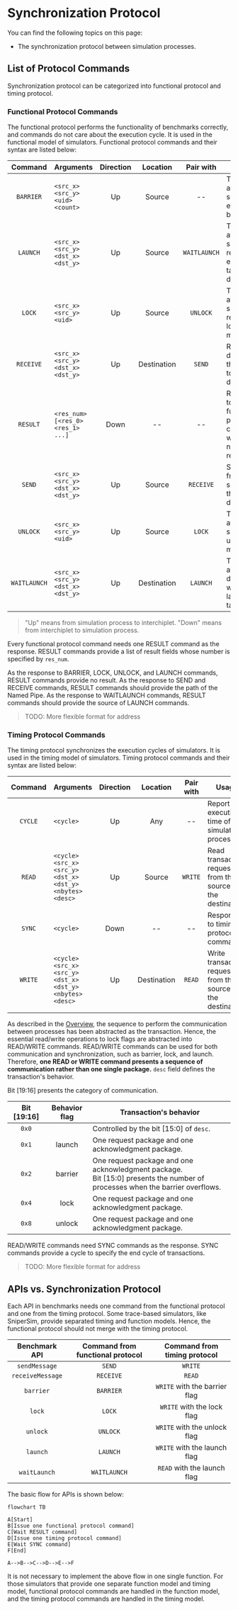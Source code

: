 
# Synchronization Protocol

You can find the following topics on this page:

- The synchronization protocol between simulation processes.

## List of Protocol Commands

Synchronization protocol can be categorized into functional protocol and timing protocol.

### Functional Protocol Commands

The functional protocol performs the functionality of benchmarks correctly, and commands do not care about the execution cycle. It is used in the functional model of simulators. Functional protocol commands and their syntax are listed below:

| Command      | Arguments                         | Direction | Location    | Pair with    | Usage |
| :----------: | --------------------------------- | :-------: | :---------: | :----------: | ----- |
| `BARRIER`    | `<src_x> <src_y> <uid> <count>`   | Up        | Source      | --           | The thread at the source enters the barrier. |
| `LAUNCH`     | `<src_x> <src_y> <dst_x> <dst_y>` | Up        | Source      | `WAITLAUNCH` | The thread at the source requires to execute a task at the destination. |
| `LOCK`       | `<src_x> <src_y> <uid>`           | Up        | Source      | `UNLOCK`     | The thread at the source requires to locking the mutex. |
| `RECEIVE`    | `<src_x> <src_y> <dst_x> <dst_y>` | Up        | Destination | `SEND`       | Receive data from the source to the destination. |
| `RESULT`     | `<res_num> [<res_0> <res_1> ...]` | Down      | --          | --           | Response to functional protocol commands with vary-number of results. |
| `SEND`       | `<src_x> <src_y> <dst_x> <dst_y>` | Up        | Source      | `RECEIVE`    | Send data from the source to the destination.  |
| `UNLOCK`     | `<src_x> <src_y> <uid>`           | Up        | Source      | `LOCK`       | The thread at the source unlocks the mutex. |
| `WAITLAUNCH` | `<src_x> <src_y> <dst_x> <dst_y>` | Up        | Destination | `LAUNCH`     | The thread at the destiantion waits to launch task. |

> "Up" means from simulation process to interchiplet. "Down" means from interchiplet to simulation process.

Every functional protocol command needs one RESULT command as the response. RESULT commands provide a list of result fields whose number is specified by `res_num`.

As the response to BARRIER, LOCK, UNLOCK, and LAUNCH commands, RESULT commands provide no result. As the response to SEND and RECEIVE commands, RESULT commands should provide the path of the Named Pipe. As the response to WAITLAUNCH commands, RESULT commands should provide the source of LAUNCH commands.

> TODO: More flexible format for address

### Timing Protocol Commands

The timing protocol synchronizes the execution cycles of simulators. It is used in the timing model of simulators. Timing protocol commands and their syntax are listed below:

| Command | Arguments                                                 | Direction | Location    | Pair with | Usage |
| :-----: | --------------------------------------------------------- | :-------: | :---------: | :-------: | ----- |
| `CYCLE` | `<cycle>`                                                 | Up        | Any         | --        | Report execution time of simulation processes. |
| `READ`  | `<cycle> <src_x> <src_y> <dst_x> <dst_y> <nbytes> <desc>` | Up        | Source      | `WRITE`   | Read transaction request from the source to the destination. |
| `SYNC`  | `<cycle>`                                                 | Down      | --          | --        | Response to timing protocol commands. |
| `WRITE` | `<cycle> <src_x> <src_y> <dst_x> <dst_y> <nbytes> <desc>` | Up        | Destination | `READ`    | Write transaction request from the source to the destination. |

As described in the [Overview](../index.md), the sequence to perform the communication between processes has been abstracted as the transaction. Hence, the essential read/write operations to lock flags are abstracted into READ/WRITE commands. READ/WRITE commands can be used for both communication and synchronization, such as barrier, lock, and launch. Therefore, **one READ or WRITE command presents a sequence of communication rather than one single package.** `desc` field defines the transaction's behavior.

Bit [19:16] presents the category of communication.

| Bit [19:16] | Behavior flag | Transaction's behavior |
| :---------: | :-----------: | ---------------------- |
| `0x0`       |               | Controlled by the bit [15:0] of `desc`. |
| `0x1`       | launch        | One request package and one acknowledgment package. |
| `0x2`       | barrier       | One request package and one acknowledgment package.<br/> Bit [15:0] presents the number of processes when the barrier overflows. |
| `0x4`       | lock          | One request package and one acknowledgment package. |
| `0x8`       | unlock        | One request package and one acknowledgment package. |

READ/WRITE commands need SYNC commands as the response. SYNC commands provide a cycle to specify the end cycle of transactions.

> TODO: More flexible format for address

## APIs vs. Synchronization Protocol

Each API in benchmarks needs one command from the functional protocol and one from the timing protocol. Some trace-based simulators, like SniperSim, provide separated timing and function models. Hence, the functional protocol should not merge with the timing protocol.

| Benchmark API    | Command from functional protocol | Command from timing protocol  |
| :--------------: | :------------------------------: | :---------------------------: |
| `sendMessage`    | `SEND`                           | `WRITE`                       |
| `receiveMessage` | `RECEIVE`                        | `READ`                        |
| `barrier`        | `BARRIER`                        | `WRITE` with the barrier flag |
| `lock`           | `LOCK`                           | `WRITE` with the lock flag    |
| `unlock`         | `UNLOCK`                         | `WRITE` with the unlock flag  |
| `launch`         | `LAUNCH`                         | `WRITE` with the launch flag  |
| `waitLaunch`     | `WAITLAUNCH`                     | `READ` with the launch flag   |

The basic flow for APIs is shown below:

```mermaid
flowchart TB

A[Start]
B[Issue one functional protocol command]
C[Wait RESULT command]
D[Issue one timing protocol command]
E[Wait SYNC command]
F[End]

A-->B-->C-->D-->E-->F
```

It is not necessary to implement the above flow in one single function. For those simulators that provide one separate function model and timing model, functional protocol commands are handled in the function model, and the timing protocol commands are handled in the timing model.



